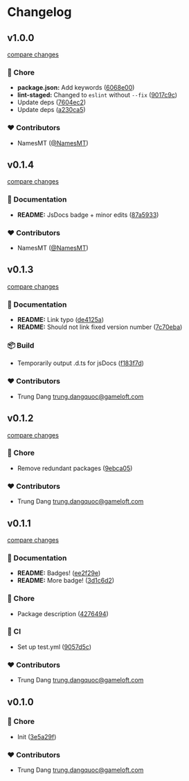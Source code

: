 # Changelog


## v1.0.0

[compare changes](https://github.com/namesmt/kontroll/compare/v0.1.4...v1.0.0)

### 🏡 Chore

- **package.json:** Add keywords ([6068e00](https://github.com/namesmt/kontroll/commit/6068e00))
- **lint-staged:** Changed to `eslint` without `--fix` ([9017c9c](https://github.com/namesmt/kontroll/commit/9017c9c))
- Update deps ([7604ec2](https://github.com/namesmt/kontroll/commit/7604ec2))
- Update deps ([a230ca5](https://github.com/namesmt/kontroll/commit/a230ca5))

### ❤️ Contributors

- NamesMT ([@NamesMT](http://github.com/NamesMT))

## v0.1.4

[compare changes](https://github.com/namesmt/kontroll/compare/v0.1.3...v0.1.4)

### 📖 Documentation

- **README:** JsDocs badge + minor edits ([87a5933](https://github.com/namesmt/kontroll/commit/87a5933))

### ❤️ Contributors

- NamesMT ([@NamesMT](http://github.com/NamesMT))

## v0.1.3

[compare changes](https://github.com/namesmt/kontroll/compare/v0.1.2...v0.1.3)

### 📖 Documentation

- **README:** Link typo ([de4125a](https://github.com/namesmt/kontroll/commit/de4125a))
- **README:** Should not link fixed version number ([7c70eba](https://github.com/namesmt/kontroll/commit/7c70eba))

### 📦 Build

- Temporarily output .d.ts for jsDocs ([f183f7d](https://github.com/namesmt/kontroll/commit/f183f7d))

### ❤️ Contributors

- Trung Dang <trung.dangquoc@gameloft.com>

## v0.1.2

[compare changes](https://github.com/namesmt/kontroll/compare/v0.1.1...v0.1.2)

### 🏡 Chore

- Remove redundant packages ([9ebca05](https://github.com/namesmt/kontroll/commit/9ebca05))

### ❤️ Contributors

- Trung Dang <trung.dangquoc@gameloft.com>

## v0.1.1

[compare changes](https://github.com/namesmt/kontroll/compare/v0.1.0...v0.1.1)

### 📖 Documentation

- **README:** Badges! ([ee2f29e](https://github.com/namesmt/kontroll/commit/ee2f29e))
- **README:** More badge! ([3d1c6d2](https://github.com/namesmt/kontroll/commit/3d1c6d2))

### 🏡 Chore

- Package description ([4276494](https://github.com/namesmt/kontroll/commit/4276494))

### 🤖 CI

- Set up test.yml ([9057d5c](https://github.com/namesmt/kontroll/commit/9057d5c))

### ❤️ Contributors

- Trung Dang <trung.dangquoc@gameloft.com>

## v0.1.0


### 🏡 Chore

- Init ([3e5a29f](https://github.com/namesmt/kontroll/commit/3e5a29f))

### ❤️ Contributors

- Trung Dang <trung.dangquoc@gameloft.com>

